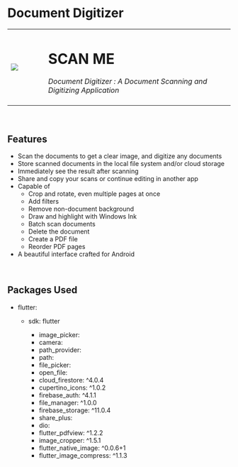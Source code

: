 # Document Digitizer

<table>
  <tr>
    <td width="15%"><image src='scan_me/assets/images/logo.png'/></td>
    <td width="75%"><h1>SCAN ME</h1>
                    <i> Document Digitizer : A Document Scanning and Digitizing Application </i><br><br>
    </td>
  </tr>
</table>

&nbsp;
## Features
<ul>
  <li>Scan the documents to get a clear image, and digitize any documents</li>
  <li>Store scanned documents in the local file system and/or cloud storage</li>
  <li>Immediately see the result after scanning</li>
  <li>Share and copy your scans or continue editing in another app</li>
  <li>Capable of
    <ul>
      <li>Crop and rotate, even multiple pages at once</li>
      <li>Add filters</li>
      <li>Remove non-document background</li>
      <li>Draw and highlight with Windows Ink</li>
      <li>Batch scan documents</li>
      <li>Delete the document</li>
      <li>Create a PDF file</li>
      <li>Reorder PDF pages</li>
    </ul>
  </li>
  <li>A beautiful interface crafted for Android</li>
</ul>

&nbsp;
## Packages Used
<ul>
  <li>flutter:</li>
    <ul><li>sdk: flutter</li><ul>
  <li>image_picker:</li>
  <li>camera:</li>
  <li>path_provider:</li>
  <li>path:</li>
  <li>file_picker:</li>
  <li>open_file:</li>
  <li>cloud_firestore: ^4.0.4</li>
  <li>cupertino_icons: ^1.0.2</li>
  <li>firebase_auth: ^4.1.1</li>
  <li>file_manager: ^1.0.0</li>
  <li>firebase_storage: ^11.0.4</li>
  <li>share_plus:</li>
  <li>dio:</li>
  <li>flutter_pdfview: ^1.2.2</li>
  <li>image_cropper: ^1.5.1</li>
  <li>flutter_native_image: ^0.0.6+1</li>
  <li>flutter_image_compress: ^1.1.3</li>
</ul>
 
